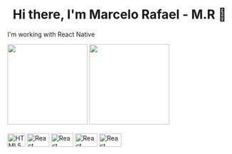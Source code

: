 <h1 align="center"> Hi there, I'm Marcelo Rafael - M.R 👋 </h1>

<p> I'm working with React Native </p>

<div>
   <img height="180em" src="https://github-readme-stats.vercel.app/api?username=marcelorafael&show_icons=true&theme=radical" />
  <img height="180em" src="https://github-readme-stats.vercel.app/api/top-langs/?username=marcelorafael&layout=compact&langs_count=168&theme=dracula" />
</div>


<div style="display: inline-block"></br>
  <img src="https://encrypted-tbn0.gstatic.com/images?q=tbn:ANd9GcQ8SmGAumL9jP0IXtnF8VS1bIQynXg46w6jQCClVwxjrNlvrxAsen_UwsnKntQHnrpONPw&usqp=CAU" alt="HTML5" width="40" height="30" />
  <img src="https://res.cloudinary.com/practicaldev/image/fetch/s--A-93deMc--/c_imagga_scale,f_auto,fl_progressive,h_420,q_auto,w_1000/https://dev-to-uploads.s3.amazonaws.com/uploads/articles/or34romslob844gmmv90.png" alt="React Native" width="50" height="30" />
  <img src="https://miro.medium.com/max/320/1*4GiyxXGEFzEjLAoRM-smAw.jpeg" alt="React Native" width="50" height="30" />
  <img src="https://encrypted-tbn0.gstatic.com/images?q=tbn:ANd9GcTuiI6etIxFF5px9qFaNM4XXZag8-WDeOSvHtRR3qe4GD9UVR0kiA3wadbYxKFOTMH1ZgU&usqp=CAU" alt="React Native" width="50" height="30" />
  <img src="https://miro.medium.com/max/1024/1*xDi2csEAWxu95IEkaNdFUQ.png" alt="React Native" width="50" height="30" />
</div>
